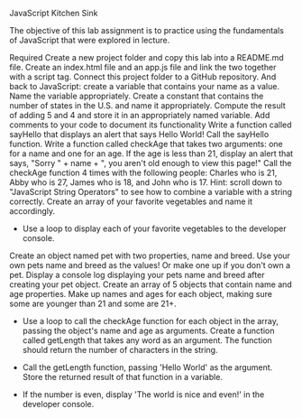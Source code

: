 JavaScript Kitchen Sink

The objective of this lab assignment is to practice using the fundamentals of JavaScript that were explored in lecture.

Required
Create a new project folder and copy this lab into a README.md file.
Create an index.html file and an app.js file and link the two together with a script tag.
Connect this project folder to a GitHub repository.
And back to JavaScript: create a variable that contains your name as a value.
Name the variable appropriately.
Create a constant that contains the number of states in the U.S. and name it appropriately.
Compute the result of adding 5 and 4 and store it in an appropriately named variable.
Add comments to your code to document its functionality
Write a function called sayHello that displays an alert that says Hello World!
Call the sayHello function.
Write a function called checkAge that takes two arguments: one for a name and one for an age. If the age is less than 21, display an alert that says, "Sorry " + name + ", you aren't old enough to view this page!"
Call the checkAge function 4 times with the following people: Charles who is 21, Abby who is 27, James who is 18, and John who is 17.
Hint: scroll down to "JavaScript String Operators" to see how to combine a variable with a string correctly.
Create an array of your favorite vegetables and name it accordingly.

* Use a loop to display each of your favorite vegetables to the developer console.

Create an object named pet with two properties, name and breed. Use your own pets name and breed as the values! Or make one up if you don't own a pet.
Display a console log displaying your pets name and breed after creating your pet object.
Create an array of 5 objects that contain name and age properties. Make up names and ages for each object, making sure some are younger than 21 and some are 21+.

* Use a loop to call the checkAge function for each object in the array, passing the object's name and age as arguments.
Create a function called getLength that takes any word as an argument. The function should return the number of characters in the string.

* Call the getLength function, passing 'Hello World' as the argument. Store the returned result of that function in a variable.

* If the number is even, display 'The world is nice and even!' in the developer console.